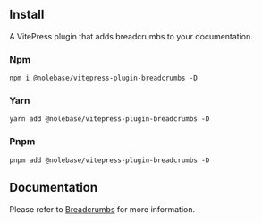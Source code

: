 ## Install

A VitePress plugin that adds breadcrumbs to your documentation.

### Npm

```shell
npm i @nolebase/vitepress-plugin-breadcrumbs -D
```

### Yarn

```shell
yarn add @nolebase/vitepress-plugin-breadcrumbs -D
```

### Pnpm

```shell
pnpm add @nolebase/vitepress-plugin-breadcrumbs -D
```

## Documentation

Please refer to [Breadcrumbs](https://nolebase-integrations.ayaka.io/pages/en/integrations/vitepress-plugin-breadcrumbs/) for more information.
